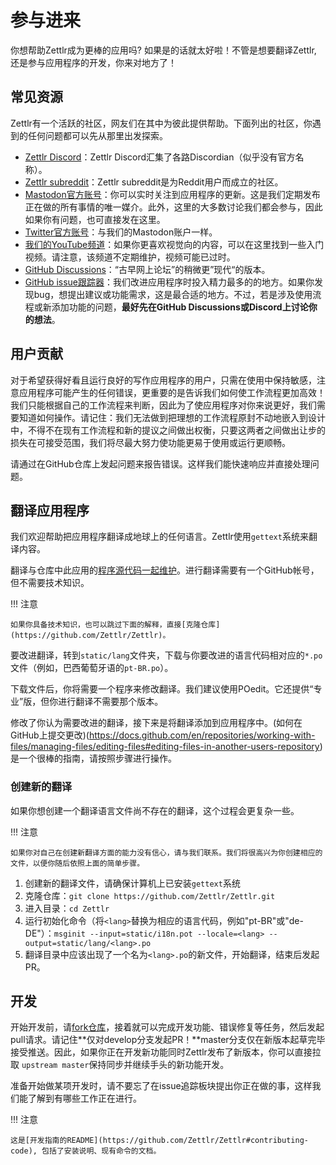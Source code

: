 # 参与进来

你想帮助Zettlr成为更棒的应用吗? 如果是的话就太好啦！不管是想要翻译Zettlr, 还是参与应用程序的开发，你来对地方了！

## 常见资源

Zettlr有一个活跃的社区，网友们在其中为彼此提供帮助。下面列出的社区，你遇到的任何问题都可以先从那里出发探索。

* [Zettlr Discord](https://discord.com/invite/PcfS3DM9Xj)：Zettlr Discord汇集了各路Discordian（似乎没有官方名称）。
* [Zettlr subreddit](https://www.reddit.com/r/Zettlr)：Zettlr subreddit是为Reddit用户而成立的社区。
* [Mastodon官方账号](https://fosstodon.org/@zettlr)：你可以实时关注到应用程序的更新。这是我们定期发布正在做的所有事情的唯一媒介。此外，这里的大多数讨论我们都会参与，因此如果你有问题，也可直接发在这里。
* [Twitter官方账号](https://fosstodon.org/@zettlr)：与我们的Mastodon账户一样。
* [我们的YouTube频道](https://www.youtube.com/c/Zettlr)：如果你更喜欢视觉向的内容，可以在这里找到一些入门视频。请注意，该频道不定期维护，视频可能已过时。
* [GitHub Discussions](https://github.com/Zettlr/Zettlr/discussions)：“古早网上论坛”的稍微更”现代“的版本。
* [GitHub issue跟踪器](https://github.com/Zettlr/Zettlr/issues)：我们改进应用程序时投入精力最多的的地方。如果你发现bug，想提出建议或功能需求，这是最合适的地方。不过，若是涉及使用流程或新添加功能的问题，**最好先在GitHub Discussions或Discord上讨论你的想法**。

## 用户贡献

对于希望获得好看且运行良好的写作应用程序的用户，只需在使用中保持敏感，注意应用程序可能产生的任何错误，更重要的是告诉我们如何使工作流程更加高效！我们只能根据自己的工作流程来判断，因此为了使应用程序对你来说更好，我们需要知道如何操作。请记住：我们无法做到把理想的工作流程原封不动地嵌入到设计中，不得不在现有工作流程和新的提议之间做出权衡，只要这两者之间做出让步的损失在可接受范围，我们将尽最大努力使功能更易于使用或运行更顺畅。

请通过在GitHub仓库上发起问题来报告错误。这样我们能快速响应并直接处理问题。

## 翻译应用程序

我们欢迎帮助把应用程序翻译成地球上的任何语言。Zettlr使用`gettext`系统来翻译内容。

翻译与仓库中此应用的[程序源代码一起维护](https://github.com/Zettlr/Zettlr/tree/develop/static/lang)。进行翻译需要有一个GitHub帐号，但不需要技术知识。

!!! 注意

    如果你具备技术知识，也可以跳过下面的解释，直接[克隆仓库](https://github.com/Zettlr/Zettlr)。

要改进翻译，转到`static/lang`文件夹，下载与你要改进的语言代码相对应的`*.po`文件（例如，巴西葡萄牙语的`pt-BR.po`）。

下载文件后，你将需要一个程序来修改翻译。我们建议使用POedit。它还提供“专业”版，但你进行翻译不需要那个版本。

修改了你认为需要改进的翻译，接下来是将翻译添加到应用程序中。(如何在GitHub上提交更改)(https://docs.github.com/en/repositories/working-with-files/managing-files/editing-files#editing-files-in-another-users-repository)是一个很棒的指南，请按照步骤进行操作。

### 创建新的翻译

如果你想创建一个翻译语言文件尚不存在的翻译，这个过程会更复杂一些。

!!! 注意

    如果你对自己在创建新翻译方面的能力没有信心，请与我们联系。我们将很高兴为你创建相应的文件，以便你随后依照上面的简单步骤。

1. 创建新的翻译文件，请确保计算机上已安装`gettext`系统
2. 克隆仓库：`git clone https://github.com/Zettlr/Zettlr.git`
3. 进入目录：`cd Zettlr`
4. 运行初始化命令（将`<lang>`替换为相应的语言代码，例如"pt-BR"或"de-DE"）：`msginit --input=static/i18n.pot --locale=<lang> --output=static/lang/<lang>.po`
5. 翻译目录中应该出现了一个名为`<lang>.po`的新文件，开始翻译，结束后发起PR。

## 开发

开始开发前，请[fork仓库](https://github.com/Zettlr/Zettlr)，接着就可以完成开发功能、错误修复等任务，然后发起pull请求。请记住**仅对develop分支发起PR！**master分支仅在新版本起草完毕接受推送。因此，如果你正在开发新功能同时Zettlr发布了新版本，你可以直接拉取
`upstream master`保持同步并继续手头的新功能开发。

准备开始做某项开发时，请不要忘了在issue追踪板块提出你正在做的事，这样我们能了解到有哪些工作正在进行。

!!! 注意

    这是[开发指南的README](https://github.com/Zettlr/Zettlr#contributing-code), 包括了安装说明、现有命令的文档。
